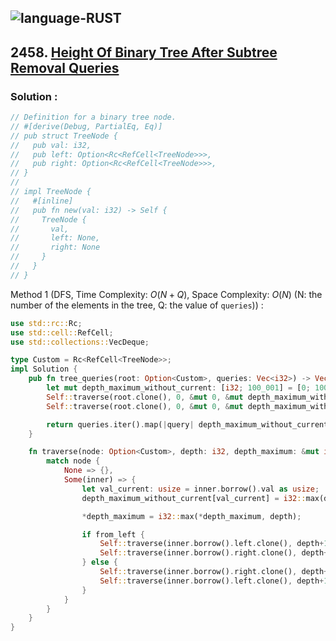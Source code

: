 ![language-RUST](https://img.shields.io/badge/RUST-8d4004?style=for-the-badge&logo=RUST)
---

## 2458. [Height Of Binary Tree After Subtree Removal Queries](https://leetcode.com/problems/height-of-binary-tree-after-subtree-removal-queries)

### Solution :

```rust
// Definition for a binary tree node.
// #[derive(Debug, PartialEq, Eq)]
// pub struct TreeNode {
//   pub val: i32,
//   pub left: Option<Rc<RefCell<TreeNode>>>,
//   pub right: Option<Rc<RefCell<TreeNode>>>,
// }
//
// impl TreeNode {
//   #[inline]
//   pub fn new(val: i32) -> Self {
//     TreeNode {
//       val,
//       left: None,
//       right: None
//     }
//   }
// }
```

Method 1 (DFS, Time Complexity: $O(N+Q)$, Space Complexity: $O(N)$ (N: the number of the elements in the tree, Q: the value of `queries`)) :
```rust
use std::rc::Rc;
use std::cell::RefCell;
use std::collections::VecDeque;

type Custom = Rc<RefCell<TreeNode>>;
impl Solution {
    pub fn tree_queries(root: Option<Custom>, queries: Vec<i32>) -> Vec<i32> {
        let mut depth_maximum_without_current: [i32; 100_001] = [0; 100_001];
        Self::traverse(root.clone(), 0, &mut 0, &mut depth_maximum_without_current, true);
        Self::traverse(root.clone(), 0, &mut 0, &mut depth_maximum_without_current, false);

        return queries.iter().map(|query| depth_maximum_without_current[*query as usize]).collect()
    }

    fn traverse(node: Option<Custom>, depth: i32, depth_maximum: &mut i32, depth_maximum_without_current: &mut [i32; 100_001], from_left: bool) {
        match node {
            None => {},
            Some(inner) => {
                let val_current: usize = inner.borrow().val as usize;
                depth_maximum_without_current[val_current] = i32::max(depth_maximum_without_current[val_current], *depth_maximum);

                *depth_maximum = i32::max(*depth_maximum, depth);

                if from_left {
                    Self::traverse(inner.borrow().left.clone(), depth+1, depth_maximum, depth_maximum_without_current, from_left);
                    Self::traverse(inner.borrow().right.clone(), depth+1, depth_maximum, depth_maximum_without_current, from_left);
                } else {
                    Self::traverse(inner.borrow().right.clone(), depth+1, depth_maximum, depth_maximum_without_current, from_left);
                    Self::traverse(inner.borrow().left.clone(), depth+1, depth_maximum, depth_maximum_without_current, from_left);
                }
            }
        }
    }
}
```
